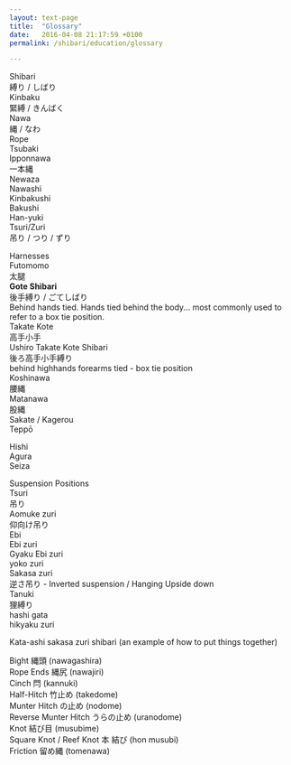 ```yaml
---
layout: text-page
title:  "Glossary"
date:   2016-04-08 21:17:59 +0100
permalink: /shibari/education/glossary

---
```

Shibari<br> 縛り / しばり<br>
Kinbaku<br> 緊縛 / きんばく<br>
Nawa<br> 縄 / なわ<br>
Rope<br>
Tsubaki<br>
Ipponnawa<br> 一本縄<br>
Newaza<br>
Nawashi<br>
Kinbakushi<br>
Bakushi<br>
Han-yuki<br>
Tsuri/Zuri<br> 吊り / つり / ずり

Harnesses<br>
Futomomo<br> 太腿<br>
<strong>Gote Shibari</strong><br>後手縛り / ごてしばり<br>
Behind hands tied. Hands tied behind the body... most commonly used to refer to a box tie position.<br>
Takate Kote<br> 高手小手<br>
Ushiro Takate Kote Shibari<br> 後ろ高手小手縛り<br>
behind highhands forearms tied - box tie position <br>
Koshinawa<br> 腰縄<br>
Matanawa<br> 股縄<br>
Sakate / Kagerou<br>
Teppō<br>

Hishi<br>
Agura<br>
Seiza<br>

Suspension Positions<br>
Tsuri<br> 吊り<br>
Aomuke zuri<br> 仰向け吊り<br>
Ebi<br>
Ebi zuri<br>
Gyaku Ebi zuri<br>
yoko zuri<br>
Sakasa zuri<br> 逆さ吊り - Inverted suspension / Hanging Upside down<br>
Tanuki<br> 狸縛り<br>
hashi gata<br>
hikyaku zuri<br>

Kata-ashi sakasa zuri shibari (an example of how to put things together)<br>

Bight 縄頭 (nawagashira)<br>
Rope Ends 縄尻 (nawajiri)<br>
Cinch 閂 (kannuki)<br>
Half-Hitch 竹止め (takedome)<br>
Munter Hitch の止め (nodome)<br>
Reverse Munter Hitch うらの止め (uranodome)<br>
Knot 結び目 (musubime)<br>
Square Knot / Reef Knot 本 結び (hon musubi)<br>
Friction 留め縄 (tomenawa)<br>

